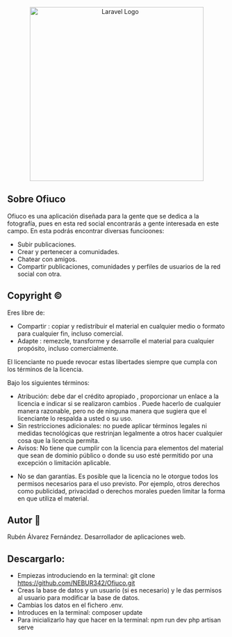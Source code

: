 <p align="center"><img src="https://i.imgur.com/rcRF3OK.png" width="400" alt="Laravel Logo"></p>

## Sobre Ofiuco

Ofiuco es una aplicación diseñada para la gente que se dedica a la fotografía, pues en esta red social encontrarás a gente interesada en este campo.
En esta podrás encontrar diversas funcioones:

- Subir publicaciones.
- Crear y pertenecer a comunidades.
- Chatear con amigos.
- Compartir publicaciones, comunidades y perfiles de usuarios de la red social con otra.

## Copyright ©️
Eres libre de:
- Compartir : copiar y redistribuir el material en cualquier medio o formato para cualquier fin, incluso comercial.
- Adapte : remezcle, transforme y desarrolle el material para cualquier propósito, incluso comercialmente.

El licenciante no puede revocar estas libertades siempre que cumpla con los términos de la licencia.

Bajo los siguientes términos:
+ Atribución: debe dar el crédito apropiado , proporcionar un enlace a la licencia e indicar si se realizaron cambios . Puede hacerlo de cualquier manera razonable, pero no de ninguna manera que sugiera que el licenciante lo respalda a usted o su uso.
+ Sin restricciones adicionales: no puede aplicar términos legales ni medidas tecnológicas que restrinjan legalmente a otros hacer cualquier cosa que la licencia permita.
+ Avisos: No tiene que cumplir con la licencia para elementos del material que sean de dominio público o donde su uso esté permitido por una excepción o limitación aplicable.

- No se dan garantías. Es posible que la licencia no le otorgue todos los permisos necesarios para el uso previsto.
Por ejemplo, otros derechos como publicidad, privacidad o derechos morales pueden limitar la forma en que utiliza el material.

## Autor :boy:
Rubén Álvarez Fernández.
Desarrollador de aplicaciones web.

## Descargarlo:
+ Empiezas introduciendo en la terminal:
   git clone https://github.com/NEBUR342/Ofiuco.git
+ Creas la base de datos y un usuario (si es necesario) y le das permisos al usuario para modificar la base de datos.
+ Cambias los datos en el fichero .env.
+ Introduces en la terminal:
   composer update
+ Para inicializarlo hay que hacer en la terminal:
   npm run dev
   php artisan serve
